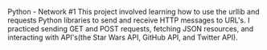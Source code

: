 Python - Network #1
This project involved learning how to use the urllib and requests Python libraries to send and receive HTTP messages to URL's. I practiced sending GET and POST requests, fetching JSON resources, and interacting with API's(the Star Wars API, GitHub API, and Twitter API).
